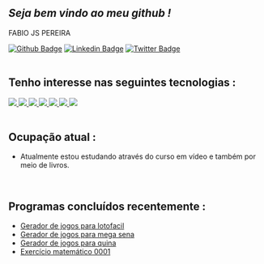 ## *Seja bem vindo ao meu github !*
FABIO JS PEREIRA 
<br />

[![Github Badge](https://img.shields.io/badge/-Github-000?style=flat-square&logo=Github&logoColor=white&link=https://github.com/fabiojspereira)](https://github.com/fabiojspereira)
[![Linkedin Badge](https://img.shields.io/badge/-LinkedIn-blue?style=flat-square&logo=Linkedin&logoColor=white&link=https://www.linkedin.com/in/fábiojspereira/)](https://www.linkedin.com/in/fábiojspereira/)
[![Twitter Badge](https://img.shields.io/badge/-Twitter-1ca0f1?style=flat-square&labelColor=1ca0f1&logo=twitter&logoColor=white&link=https://twitter.com/fabiojspereira)](https://twitter.com/fabiojspereira)
<br />
<br />

## Tenho interesse nas seguintes tecnologias :
<div>
    <a href="https://github.com/fabiojspereira">
        <img src="https://img.shields.io/badge/python-3670A0?style=for-the-badge&logo=python&logoColor=ffdd54"/>
        <img src="https://img.shields.io/badge/html5-%23E34F26.svg?style=for-the-badge&logo=html5&logoColor=white"/>
        <img src="https://img.shields.io/badge/css3-%231572B6.svg?style=for-the-badge&logo=css3&logoColor=white"/>
        <img src="https://img.shields.io/badge/git-%23F05033.svg?style=for-the-badge&logo=git&logoColor=white"/>
        <img src="https://img.shields.io/badge/github-%23121011.svg?style=for-the-badge&logo=github&logoColor=white"/>
        <img src="https://img.shields.io/badge/Windows-0078D6?style=for-the-badge&logo=windows&logoColor=white"/>
        <img src="https://img.shields.io/badge/Linux-FCC624?style=for-the-badge&logo=linux&logoColor=black"/>
    </a>      
</div>
<br />

## Ocupação atual :
- Atualmente estou estudando através do curso em vídeo e também por meio de livros.
<br />

## Programas concluídos recentemente :
- [Gerador de jogos para lotofacil](https://github.com/fabiojspereira/Programas/blob/555ca261ca6877771ede7005a295268a16506557/Gerador_Lotof%C3%A1cil.py)
- [Gerador de jogos para mega sena](https://github.com/fabiojspereira/Programas/blob/d81d35b51ea94c9ae158dc95be6ad77880571168/Gerador_Mega_Sena.py)
- [Gerador de jogos para quina](https://github.com/fabiojspereira/Programas/blob/d81d35b51ea94c9ae158dc95be6ad77880571168/Gerador_Quina.py)
- [Exercício matemático 0001](https://github.com/fabiojspereira/Programas/blob/d81d35b51ea94c9ae158dc95be6ad77880571168/Exercicio_Math_001.py)
